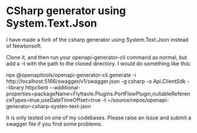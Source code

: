 ﻿# CSharp generator using System.Text.Json

I have made a fork of the csharp generator using System.Text.Json instead of Newtonsoft.

Clone it, and then run your openapi-generator-cli command as normal, but add a -t with the path to the cloned directory. I would do something like this:

npx @openapitools/openapi-generator-cli generate -i http://localhost:5166/swagger/v1/swagger.json -g csharp -o Api.ClientSdk --library httpclient --additional-properties=packageName=Flyttavle.Plugins.PortFlowPlugin,nullableReferenceTypes=true,useDateTimeOffset=true -t ~/source/repos/openapi-generator-csharp-systen-text-json

It is only tested on one of my codebases. Please raise an issue and submit a swagger file if you find some problems.

